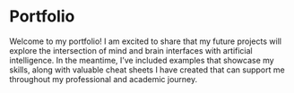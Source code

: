 # Portfolio

Welcome to my portfolio! I am excited to share that my future projects will explore the intersection of mind and brain interfaces with artificial intelligence. In the meantime, I’ve included examples that showcase my skills, along with valuable cheat sheets I have created that can support me throughout my professional and academic journey.
